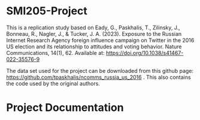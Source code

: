 # SMI205-Project

This is a replication study based on Eady, G., Paskhalis, T., Zilinsky, J., Bonneau, R., Nagler, J., & Tucker, J. A. (2023). Exposure to the Russian Internet Research Agency foreign influence campaign on Twitter in the 2016 US election and its relationship to attitudes and voting behavior. Nature Communications, 14(1), 62. Available at: https://doi.org/10.1038/s41467-022-35576-9 

The data set used for the project can be downloaded from this github page: https://github.com/tpaskhalis/ncomms_russia_us_2016 . This also contains the code used by the original authors. 

# Project Documentation 
